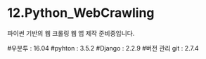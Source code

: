 # 12.Python_WebCrawling
파이썬 기반의 웹 크롤링 웹 앱 제작 준비중입니다. 

#우분투 : 16.04
#pyhton : 3.5.2
#Django : 2.2.9
#버전 관리 git : 2.7.4
